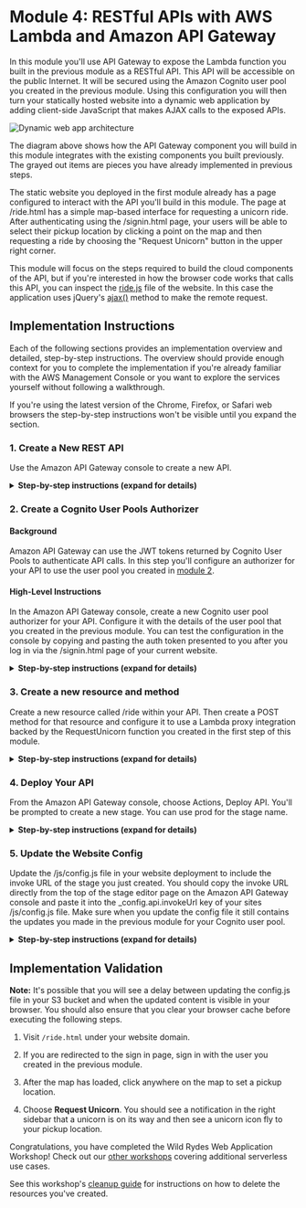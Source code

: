 # Module 4: RESTful APIs with AWS Lambda and Amazon API Gateway

In this module you'll use API Gateway to expose the Lambda function you built in the previous module as a RESTful API. This API will be accessible on the public Internet. It will be secured using the Amazon Cognito user pool you created in the previous module. Using this configuration you will then turn your statically hosted website into a dynamic web application by adding client-side JavaScript that makes AJAX calls to the exposed APIs.

![Dynamic web app architecture](../images/restful-api-architecture.png)

The diagram above shows how the API Gateway component you will build in this module integrates with the existing components you built previously. The grayed out items are pieces you have already implemented in previous steps.

The static website you deployed in the first module already has a page configured to interact with the API you'll build in this module. The page at /ride.html has a simple map-based interface for requesting a unicorn ride. After authenticating using the /signin.html page, your users will be able to select their pickup location by clicking a point on the map and then requesting a ride by choosing the "Request Unicorn" button in the upper right corner.

This module will focus on the steps required to build the cloud components of the API, but if you're interested in how the browser code works that calls this API, you can inspect the [ride.js](../1_StaticWebHosting/website/js/ride.js) file of the website. In this case the application uses jQuery's [ajax()](https://api.jquery.com/jQuery.ajax/) method to make the remote request.

## Implementation Instructions

Each of the following sections provides an implementation overview and detailed, step-by-step instructions. The overview should provide enough context for you to complete the implementation if you're already familiar with the AWS Management Console or you want to explore the services yourself without following a walkthrough.

If you're using the latest version of the Chrome, Firefox, or Safari web browsers the step-by-step instructions won't be visible until you expand the section.

### 1. Create a New REST API
Use the Amazon API Gateway console to create a new API.

<details>
<summary><strong>Step-by-step instructions (expand for details)</strong></summary><p>

1. In the AWS Management Console, click **Services** then select **API Gateway** under Networking & Content Delivery.

1. Choose **Create API**.

1. Select **New API** and enter `WildRydes` for the **API Name**.

1. Keep `Edge optimized` selected in the **Endpoint Type** dropdown.
    ***Note***: Edge optimized are best for public services being accessed from the Internet. Regional endpoints are typically used for APIs that are accessed primarily from within the same AWS Region.

1. Choose **Create API**

    ![Create API screenshot](../images/create-api.png)

</p></details>


### 2. Create a Cognito User Pools Authorizer

#### Background
Amazon API Gateway can use the JWT tokens returned by Cognito User Pools to authenticate API calls. In this step you'll configure an authorizer for your API to use the user pool you created in [module 2](../2_UserManagement).

#### High-Level Instructions
In the Amazon API Gateway console, create a new Cognito user pool authorizer for your API. Configure it with the details of the user pool that you created in the previous module. You can test the configuration in the console by copying and pasting the auth token presented to you after you log in via the /signin.html page of your current website.

<details>
<summary><strong>Step-by-step instructions (expand for details)</strong></summary><p>

1. Under your newly created API, choose **Authorizers**.

1. Choose **Create New Authorizer**.

1. Enter `WildRydes` for the Authorizer name.

1. Select **Cognito** for the type.

1. In the Region drop-down under **Cognito User Pool**, select the Region where you created your Cognito user pool in module 2 (by default the current region should be selected).

1. Enter `WildRydes` (or the name you gave your user pool) in the **Cognito User Pool** input.

1. Enter `Authorization` for the **Token Source**.

1. Choose **Create**.

    ![Create user pool authorizer screenshot](../images/create-user-pool-authorizer.png)

#### Verify your authorizer configuration

1. Open a new browser tab and visit `/ride.html` under your website's domain.

1. If you are redirected to the sign-in page, sign in with the user you created in the last module. You will be redirected back to `/ride.html`.

1. Copy the auth token from the notification on the `/ride.html`,

1. Go back to previous tab where you have just finished creating the Authorizer

1. Click **Test** at the bottom of the card for the authorizer.

1. Paste the auth token into the **Authorization Token** field in the popup dialog.

    ![Test Authorizer screenshot](../images/apigateway-test-authorizer.png)

1. Click **Test** button and verify that the response code is 200 and that you see the claims for your user displayed.

</p></details>

### 3. Create a new resource and method
Create a new resource called /ride within your API. Then create a POST method for that resource and configure it to use a Lambda proxy integration backed by the RequestUnicorn function you created in the first step of this module.

<details>
<summary><strong>Step-by-step instructions (expand for details)</strong></summary><p>

1. In the left nav, click on **Resources** under your WildRydes API.

1. From the **Actions** dropdown select **Create Resource**.

1. Enter `ride` as the **Resource Name**.

1. Ensure the **Resource Path** is set to `ride`.

1. Select **Enable API Gateway CORS** for the resource.

1. Click **Create Resource**.

    ![Create resource screenshot](../images/create-resource.png)

1. With the newly created `/ride` resource selected, from the **Action** dropdown select **Create Method**.

1. Select `POST` from the new dropdown that appears, then **click the checkmark**.

    ![Create method screenshot](../images/create-method.png)

1. Select **Lambda Function** for the integration type.

1. Check the box for **Use Lambda Proxy integration**.

1. Select the Region you are using for **Lambda Region**.

1. Enter the name of the function you created in the previous module, `RequestUnicorn`, for **Lambda Function**.

1. Choose **Save**. Please note, if you get an error that you function does not exist, check that the region you selected matches the one you used in the previous module.

    ![API method integration screenshot](../images/api-integration-setup.png)

1. When prompted to give Amazon API Gateway permission to invoke your function, choose **OK**.

1. Choose on the **Method Request** card.

1. Choose the pencil icon next to **Authorization**.

1. Select the WildRydes Cognito user pool authorizer from the drop-down list, and click the checkmark icon.

    ![API authorizer configuration screenshot](../images/api-authorizer.png)

</p></details>

### 4. Deploy Your API
From the Amazon API Gateway console, choose Actions, Deploy API. You'll be prompted to create a new stage. You can use prod for the stage name.

<details>
<summary><strong>Step-by-step instructions (expand for details)</strong></summary><p>

1. In the **Actions** drop-down list select **Deploy API**.

1. Select **[New Stage]** in the **Deployment stage** drop-down list.

1. Enter `prod` for the **Stage Name**.

1. Choose **Deploy**.

1. Note the **Invoke URL**. You will use it in the next section.

</p></details>

### 5. Update the Website Config
Update the /js/config.js file in your website deployment to include the invoke URL of the stage you just created. You should copy the invoke URL directly from the top of the stage editor page on the Amazon API Gateway console and paste it into the \_config.api.invokeUrl key of your sites /js/config.js file. Make sure when you update the config file it still contains the updates you made in the previous module for your Cognito user pool.

<details>
<summary><strong>Step-by-step instructions (expand for details)</strong></summary><p>

 Edit the `config.js` file you have saved locally from module 2.

1. Open the config.js file in a text editor.

1. Update the **invokeUrl** setting under the **api** key in the config.js file. Set the value to the **Invoke URL** for the deployment stage your created in the previous section.

    An example of a complete `config.js` file is included below. Note, the actual values in your file will be different.

    ```JavaScript
    window._config = {
        cognito: {
            userPoolId: 'us-west-2_uXboG5pAb', // e.g. us-east-2_uXboG5pAb
            userPoolClientId: '25ddkmj4v6hfsfvruhpfi7n4hv', // e.g. 25ddkmj4v6hfsfvruhpfi7n4hv
            region: 'us-west-2' // e.g. us-east-2
        },
        api: {
            invokeUrl: 'https://rc7nyt4tql.execute-api.us-west-2.amazonaws.com/prod' // e.g. https://rc7nyt4tql.execute-api.us-west-2.amazonaws.com/prod,
        }
    };
    ```

1. Save your changes locally.

1. In the AWS Management Console, choose **Services** then select **S3** under Storage.

1. Choose your website bucket and then browse to the `js` key prefix.

1. Choose **Upload**.

1. Choose **Add files**, select the local copy of `config.js` and then click **Next**.

1. Choose **Next** without changing any defaults through the `Set permissions` and `Set properties` sections.

1. Choose **Upload** on the `Review` section.

</p></details>

## Implementation Validation

**Note:** It's possible that you will see a delay between updating the config.js file in your S3 bucket and when the updated content is visible in your browser. You should also ensure that you clear your browser cache before executing the following steps.

1. Visit `/ride.html` under your website domain.

1. If you are redirected to the sign in page, sign in with the user you created in the previous module.

1. After the map has loaded, click anywhere on the map to set a pickup location.

1. Choose **Request Unicorn**. You should see a notification in the right sidebar that a unicorn is on its way and then see a unicorn icon fly to your pickup location.

Congratulations, you have completed the Wild Rydes Web Application Workshop! Check out our [other workshops](../../README.md#workshops) covering additional serverless use cases.

See this workshop's [cleanup guide](../9_CleanUp) for instructions on how to delete the resources you've created.

